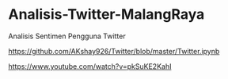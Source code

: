 # Analisis-Twitter-MalangRaya
Analisis Sentimen Pengguna Twitter

https://github.com/AKshay926/Twitter/blob/master/Twitter.ipynb

https://www.youtube.com/watch?v=pkSuKE2KahI
